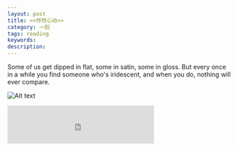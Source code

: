 ```yaml
---
layout: post
title: <<怦然心动>>
category: 一刻
tags: reading
keywords:
description:
---
```


Some of us get dipped in flat, some in satin, some in gloss. But every once in a while you find someone who's iridescent, and when you do, nothing will ever compare.



![Alt text](https://dn-yeungben.qbox.me/public/img/flipped.png)





<iframe frameborder="no" border="0" marginwidth="0" marginheight="0" width=330 height=86 src="http://music.163.com/outchain/player?type=2&id=2175282&auto=1&height=66"></iframe>
